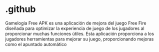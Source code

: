 # .github
Gamelogia Free APK es una aplicación de mejora del juego Free Fire diseñada para optimizar la experiencia de juego de los jugadores al proporcionar muchas funciones útiles. Esta aplicación proporciona a los jugadores herramientas para mejorar su juego, proporcionando mejoras como el apuntado automático
